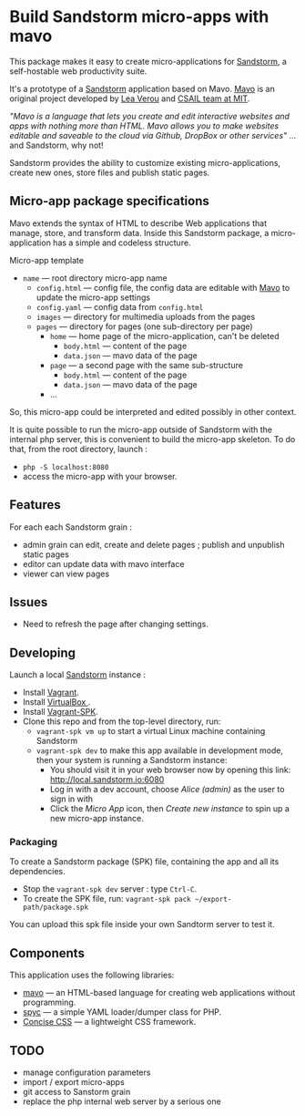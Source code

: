 # Build Sandstorm micro-apps with mavo

This package makes it easy to create micro-applications for [Sandstorm](http://sandstorm.io), a self-hostable web productivity suite. 

It's a prototype of a [Sandstorm](http://sandstorm.io) application based on Mavo. [Mavo](http://mavo.io) is an original project developed by [Lea Verou](http://lea.verou.me) and [CSAIL team at MIT](https://www.csail.mit.edu).

_"Mavo is a language that lets you create and edit interactive websites and apps with nothing more than HTML. Mavo allows you to make websites editable and saveable to the cloud via Github, DropBox or other services"_ … and Sandstorm, why not!

Sandstorm provides the ability to customize existing micro-applications, create new ones, store files and publish static pages.

## Micro-app package specifications 

Mavo extends the syntax of HTML to describe Web applications that manage, store, and transform data. Inside this Sandstorm package, a micro-application has a simple and codeless structure. 

Micro-app template 

- `name` — root directory micro-app name
    - `config.html` — config file, the config data are editable with [Mavo](http://mavo.io) to update the micro-app settings
    - `config.yaml` — config data from `config.html`  
    - `images` — directory for multimedia uploads from the pages  
    - `pages` — directory for pages (one sub-directory per page) 
        - `home` — home page of the micro-application, can't be deleted 
            - `body.html` — content of the page    
            - `data.json` — mavo data of the page
        - `page` — a second page with the same sub-structure
            - `body.html` — content of the page    
            - `data.json` — mavo data of the page
        - ...

So, this micro-app could be interpreted and edited possibly in other context.

It is quite possible to run the micro-app outside of Sandstorm with the internal php server, this is convenient to build the micro-app skeleton. To do that, from the root directory, launch :

- `php -S localhost:8080`
- access the micro-app with your browser.

## Features

For each each Sandstorm grain :

- admin grain can edit, create and delete pages ; publish and unpublish static pages
- editor can update data with mavo interface
- viewer can view pages

## Issues

- Need to refresh the page after changing settings.

## Developing

Launch a local [Sandstorm](http://sandstorm.io) instance :

- Install [Vagrant](https://www.vagrantup.com/downloads.html).
- Install [VirtualBox ](https://www.virtualbox.org/wiki/Downloads).
- Install [Vagrant-SPK](https://github.com/sandstorm-io/vagrant-spk).
- Clone this repo and from the top-level directory, run:
    - `vagrant-spk vm up` to start a virtual Linux machine containing Sandstorm
    - `vagrant-spk dev` to make this app available in development mode, then your system is running a Sandstorm instance:
        - You should visit it in your web browser now by opening this link: http://local.sandstorm.io:6080
        - Log in with a dev account, choose *Alice (admin)* as the user to sign in with
        - Click the *Micro App* icon, then *Create new instance* to spin up a new micro-app instance.

### Packaging

To create a Sandstorm package (SPK) file, containing the app and all its dependencies. 

- Stop the `vagrant-spk dev` server : type `Ctrl-C`.
- To create the SPK file, run: `vagrant-spk pack ~/export-path/package.spk`

You can upload this spk file inside your own Sandtorm server to test it.

## Components 

This application uses the following libraries:

- [mavo](http://mavo.io/) — an HTML-based language for creating web applications without programming. 
- [spyc](https://github.com/mustangostang/spyc) — a simple YAML loader/dumper class for PHP.
- [Concise CSS](http://concisecss.com/) — a lightweight CSS framework.

## TODO

- manage configuration parameters
- import / export micro-apps 
- git access to Sanstorm grain
- replace the php internal web server by a serious one 
